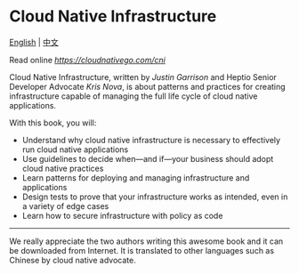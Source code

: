 # Cloud Native Infrastructure

[English](en/SUMMARY.md) | [中文](cn/SUMMARY.md)

Read online *https://cloudnativego.com/cni*

Cloud Native Infrastructure, written by *Justin Garrison* and Heptio Senior Developer Advocate *Kris Nova*, is about patterns and practices for creating infrastructure capable of managing the full life cycle of cloud native applications.

With this book, you will:

- Understand why cloud native infrastructure is necessary to effectively run cloud native applications
- Use guidelines to decide when—and if—your business should adopt cloud native practices
- Learn patterns for deploying and managing infrastructure and applications
- Design tests to prove that your infrastructure works as intended, even in a variety of edge cases
- Learn how to secure infrastructure with policy as code

---

We really appreciate the two authors writing this awesome book and it can be downloaded from Internet. It is translated to other languages such as Chinese by cloud native advocate.
